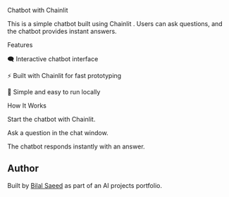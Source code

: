 Chatbot with Chainlit

This is a simple chatbot built using Chainlit
.
Users can ask questions, and the chatbot provides instant answers.

Features

🗨️ Interactive chatbot interface

⚡ Built with Chainlit for fast prototyping

🎯 Simple and easy to run locally

How It Works

Start the chatbot with Chainlit.

Ask a question in the chat window.

The chatbot responds instantly with an answer.

## Author
Built by [Bilal Saeed](https://github.com/BilalSaeed1234) as part of an AI projects portfolio.